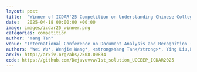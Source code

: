 ```yaml
---
layout: post
title:  "Winner of ICDAR'25 Competition on Understanding Chinese College Entrance Exam Papers"
date:   2025-04-18 00:00:00 +00:00
image: images/icdar25_winner.png
categories: competition
author: "Yang Tan"
venue: "International Conference on Document Analysis and Recognition (ICDAR)"
authors: "Wei Wu*, Wenjie Wang*, <strong>Yang Tan</strong>*, Ying Liu,Liang Diao"
arxiv: http://arxiv.org/abs/2508.00834
code: https://github.com/Dejavuvvw/1st_solution_UCCEEP_ICDAR2025
---
```

